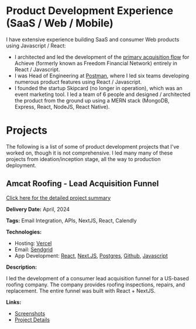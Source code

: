 # Product Development Experience (SaaS / Web / Mobile)

I have extensive experience building SaaS and consumer Web products using Javascript / React:
- I architected and led the development of the [primary acquisition flow](https://start.freedomfinancialnetwork.com/) for Achieve (formerly known as Freedom Financial Network) entirely in React / Javascript. 
- I was Head of Engineering at [Postman](https://www.postman.com), where I led six teams developing numerous product features using React / Javascript.
- I founded the startup Skipcard (no longer in operation), which was an event marketing tool. I led a team of 6 people and designed / architected the product from the ground up using a MERN stack (MongoDB, Express, React, NodeJS, React Native).

# Projects
The following is a list of some of product development projects that I've worked on, though it is not comprehensive. I led many many of these projects from ideation/inception stage, all the way to production deployment.

## Amcat Roofing - Lead Acquisition Funnel

[Click here for the detailed project summary](/amcat-roofing/README.md)

**Delivery Date:** April, 2024

**Tags:** Email Integration, APIs, NextJS, React, Calendly

**Technologies:**
- Hosting: [Vercel](https://vercel.com/)
- Email: [Sendgrid](https://www.sendgrid.com/)
- App Development: [React](https://react.dev/), [Next.JS](https://vercel.com/solutions/nextjs), [Postgres](https://www.postgresql.org/), [Github](https://github.com/), [Javascript](https://ecma-international.org/publications-and-standards/standards/ecma-262/)

**Description:**

I led the development of a consumer lead acquisition funnel for a US-based roofing company. The company provides roofing inspections, repairs, and replacement. The entire funnel was built with React + NextJS.

**Links:**
- [Screenshots](https://photos.app.goo.gl/tWkyDo5SvFenfSYp7)
- [Project Details](/amcat-roofing/README.md)